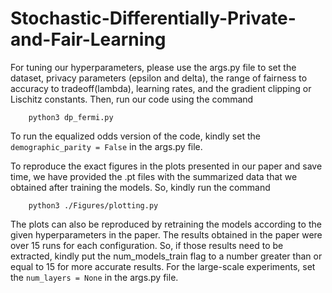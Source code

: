 # Stochastic-Differentially-Private-and-Fair-Learning

For tuning our hyperparameters, please use the args.py file to set the dataset, privacy parameters (epsilon and delta), the range of fairness to accuracy to tradeoff(lambda), learning rates, and the gradient clipping or Lischitz constants. Then, run our code using the command
```
	python3 dp_fermi.py
```

To run the equalized odds version of the code, kindly set the ```demographic_parity = False``` in the args.py file.

To reproduce the exact figures in the plots presented in our paper and save time, we have provided the .pt files with the summarized data that we obtained after training the models. So, kindly run the command
```
	python3 ./Figures/plotting.py
```

The plots can also be reproduced by retraining the models according to the given hyperparameters in the paper. The results obtained in the paper were over 15 runs for each configuration. So, if those results need to be extracted, kindly put the num_models_train flag to a number greater than or equal to 15 for more accurate results. For the large-scale experiments, set the ```num_layers = None``` in the args.py file.
